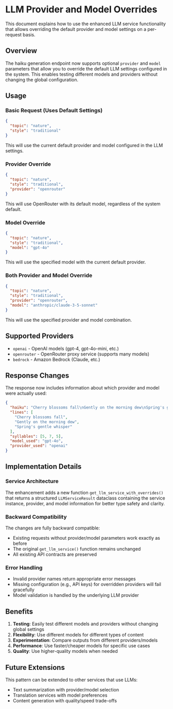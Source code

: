 # LLM Provider and Model Overrides

This document explains how to use the enhanced LLM service functionality that allows overriding the default provider and model settings on a per-request basis.

## Overview

The haiku generation endpoint now supports optional `provider` and `model` parameters that allow you to override the default LLM settings configured in the system. This enables testing different models and providers without changing the global configuration.

## Usage

### Basic Request (Uses Default Settings)

```json
{
  "topic": "nature",
  "style": "traditional"
}
```

This will use the current default provider and model configured in the LLM settings.

### Provider Override

```json
{
  "topic": "nature",
  "style": "traditional",
  "provider": "openrouter"
}
```

This will use OpenRouter with its default model, regardless of the system default.

### Model Override

```json
{
  "topic": "nature",
  "style": "traditional",
  "model": "gpt-4o"
}
```

This will use the specified model with the current default provider.

### Both Provider and Model Override

```json
{
  "topic": "nature",
  "style": "traditional",
  "provider": "openrouter",
  "model": "anthropic/claude-3-5-sonnet"
}
```

This will use the specified provider and model combination.

## Supported Providers

- `openai` - OpenAI models (gpt-4, gpt-4o-mini, etc.)
- `openrouter` - OpenRouter proxy service (supports many models)
- `bedrock` - Amazon Bedrock (Claude, etc.)

## Response Changes

The response now includes information about which provider and model were actually used:

```json
{
  "haiku": "Cherry blossoms fall\nGently on the morning dew\nSpring's gentle whisper",
  "lines": [
    "Cherry blossoms fall",
    "Gently on the morning dew",
    "Spring's gentle whisper"
  ],
  "syllables": [5, 7, 5],
  "model_used": "gpt-4o",
  "provider_used": "openai"
}
```

## Implementation Details

### Service Architecture

The enhancement adds a new function `get_llm_service_with_overrides()` that returns a structured `LLMServiceResult` dataclass containing the service instance, provider, and model information for better type safety and clarity.

### Backward Compatibility

The changes are fully backward compatible:

- Existing requests without provider/model parameters work exactly as before
- The original `get_llm_service()` function remains unchanged
- All existing API contracts are preserved

### Error Handling

- Invalid provider names return appropriate error messages
- Missing configuration (e.g., API keys) for overridden providers will fail gracefully
- Model validation is handled by the underlying LLM provider

## Benefits

1. **Testing**: Easily test different models and providers without changing global settings
2. **Flexibility**: Use different models for different types of content
3. **Experimentation**: Compare outputs from different providers/models
4. **Performance**: Use faster/cheaper models for specific use cases
5. **Quality**: Use higher-quality models when needed

## Future Extensions

This pattern can be extended to other services that use LLMs:

- Text summarization with provider/model selection
- Translation services with model preferences
- Content generation with quality/speed trade-offs
